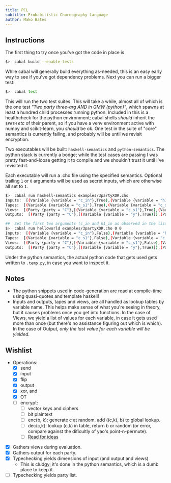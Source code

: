 ```yaml
---
title: PCL
subtitle: Probabilistic Choreography Language
author: Mako Bates
---
```


## Instructions

The first thing to try once you've got the code in place is

```bash
$>  cabal build --enable-tests
```

While cabal will generally build everything as-needed, this is an easy early way to see if you've got dependency problems.
Next you can run a bigger test:

```bash
$>  cabal test
```

This will run the two test suites.
This will take a while, almost all of which is the one test _"Two party three-arg AND in GMW (python)"_,
which spawns at least a hundred child processes running python.
Included in this is a healthcheck for the python environment;
cabal shells _should_ inherit the `$PATH` _etc_ of their parent,
so if you have a venv environment active with numpy and scikit-learn, you _should_ be ok.
One test in the suite of "core" semantics is currently failing, and probably will be until we revisit encryption.

Two executables will be built: `haskell-semantics` and `python-semantics`.
The python stack is currently a bodge; while the test cases are passing
I was pretty fast-and-loose getting it to compile and we shouldn't trust it until I've revisited it.

Each executable will run a .cho file using the specified semantics.
Optional trailing `1` or `0` arguments will be used as secret inputs, which are otherwise all set to `1`.

```bash
$>  cabal run haskell-semantics examples/3partyXOR.cho
Inputs:  [(Variable {variable = "c_in"},True),(Variable {variable = "h1_in"},True),(Variable {variable = "h2_in"},True)]
Tapes:  [(Variable {variable = "c_s1"},True),(Variable {variable = "c_s2"},True),(Variable {variable = "h1_s1"},False),(Variable {variable = "h1_s2"},True),(Variable {variable = "h2_s1"},True),(Variable {variable = "h2_s2"},True)]
Views:  [(Party {party = "C"},[(Variable {variable = "c_s1"},True),(Variable {variable = "c_s2"},True),(Variable {variable = "h1_s3"},False),(Variable {variable = "h1_sum"},False),(Variable {variable = "h2_s3"},True),(Variable {variable = "h2_sum"},True)]),(Party {party = "H1"},[(Variable {variable = "c_s1"},True),(Variable {variable = "c_sum"},False),(Variable {variable = "h1_s1"},False),(Variable {variable = "h1_s2"},True),(Variable {variable = "h2_s1"},True),(Variable {variable = "h2_sum"},True)]),(Party {party = "H2"},[(Variable {variable = "c_s2"},True),(Variable {variable = "c_sum"},False),(Variable {variable = "h1_s2"},True),(Variable {variable = "h1_sum"},False),(Variable {variable = "h2_s1"},True),(Variable {variable = "h2_s2"},True)])]
Outputs:  [(Party {party = "C"},[(Variable {variable = "y"},True)]),(Party {party = "H1"},[(Variable {variable = "y"},True)]),(Party {party = "H2"},[(Variable {variable = "y"},True)])]

##  Set the first two arguments (c_in and h1_in as observed in the list above) to False:
$>  cabal run helloworld examples/3partyXOR.cho 0 0
Inputs:  [(Variable {variable = "c_in"},False),(Variable {variable = "h1_in"},False),(Variable {variable = "h2_in"},True)]
Tapes:  [(Variable {variable = "c_s1"},False),(Variable {variable = "c_s2"},True),(Variable {variable = "h1_s1"},True),(Variable {variable = "h1_s2"},True),(Variable {variable = "h2_s1"},False),(Variable {variable = "h2_s2"},False)]
Views:  [(Party {party = "C"},[(Variable {variable = "c_s1"},False),(Variable {variable = "c_s2"},True),(Variable {variable = "h1_s3"},False),(Variable {variable = "h1_sum"},True),(Variable {variable = "h2_s3"},True),(Variable {variable = "h2_sum"},False)]),(Party {party = "H1"},[(Variable {variable = "c_s1"},False),(Variable {variable = "c_sum"},False),(Variable {variable = "h1_s1"},True),(Variable {variable = "h1_s2"},True),(Variable {variable = "h2_s1"},False),(Variable {variable = "h2_sum"},False)]),(Party {party = "H2"},[(Variable {variable = "c_s2"},True),(Variable {variable = "c_sum"},False),(Variable {variable = "h1_s2"},True),(Variable {variable = "h1_sum"},True),(Variable {variable = "h2_s1"},False),(Variable {variable = "h2_s2"},False)])]
Outputs:  [(Party {party = "C"},[(Variable {variable = "y"},True)]),(Party {party = "H1"},[(Variable {variable = "y"},True)]),(Party {party = "H2"},[(Variable {variable = "y"},True)])]
```

Under the python semantics, the actual python code that gets used gets written to `.temp.py`, in case you want to inspect it.

## Notes

- The python snippets used in code-generation are read at compile-time using quasi-quotes and template haskell!
- Inputs and outputs, tapes and views, are all handled as lookup tables by variable name.
  This helps make sense of what you're seeing in theory, but it causes problems once you get into functions.
  In the case of Views, we yield a list of values for each variable, in case it gets used more than once
  (but there's no assistance figuring out which is which).
  In the case of Output, _only the last value for each variable will be yielded_.

## Wishlist

- Operations:
  - [x] send
  - [x] input
  - [x] flip
  - [x] output
  - [x] xor, and
  - [x] OT
  - [ ] encrypt:
    - [ ] vector keys and ciphers
    - [ ] bit plaintext
    - [ ] enc(b, k): generate c at random, add ((c,k), b) to global lookup.
    - [ ] dec(c,k): lookup (c,k) in table, return b or random
      (or error, compare against the dificultly of yao's point-n-permute).
    - [ ] [Read for ideas](https://joyofcryptography.com/pdf/chap7.pdf)
- [x] Gathers views during evaluation.
- [x] Gathers output for each party.
- [x] Typechecking yields dimensions of input (and output and views)
  - This is cludgy; it's done in the python semantics, which is a dumb place to keep it.
- [ ] Typechecking yields party list.
